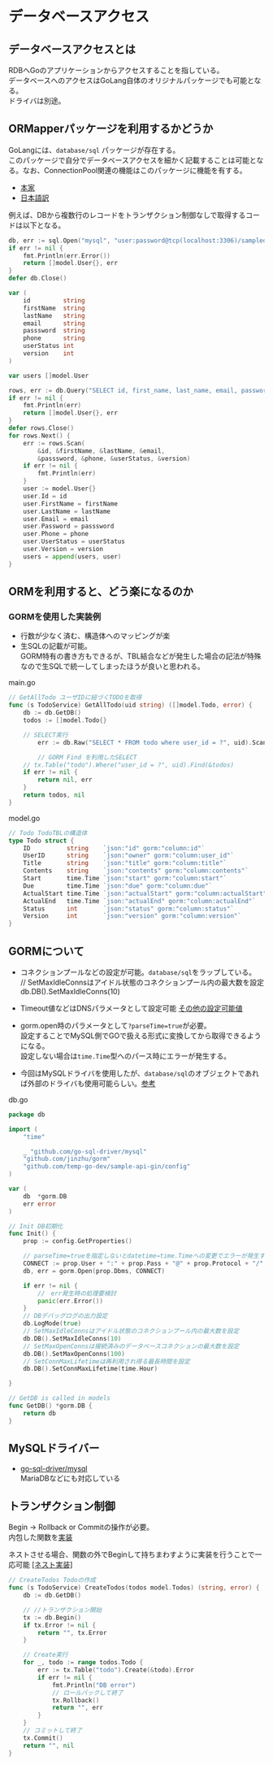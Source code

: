# データベースアクセス

## データベースアクセスとは
RDBへGoのアプリケーションからアクセスすることを指している。  
データベースへのアクセスはGoLang自体のオリジナルパッケージでも可能となる。  
ドライバは別途。  

## ORMapperパッケージを利用するかどうか
GoLangには、`database/sql` パッケージが存在する。  
このパッケージで自分でデータベースアクセスを細かく記載することは可能となる。なお、ConnectionPool関連の機能はこのパッケージに機能を有する。

- [本家](http://go-database-sql.org/connection-pool.html)
- [日本語訳](https://golang.shop/post/go-databasesql-10-connection-pool-ja/)

例えば、DBから複数行のレコードをトランザクション制御なしで取得するコードは以下となる。

```go
db, err := sql.Open("mysql", "user:password@tcp(localhost:3306)/sampledb")
if err != nil {
    fmt.Println(err.Error())
    return []model.User{}, err
}
defer db.Close()

var (
    id         string
    firstName  string
    lastName   string
    email      string
    passsword  string
    phone      string
    userStatus int
    version    int
)

var users []model.User

rows, err := db.Query("SELECT id, first_name, last_name, email, password, phone, userStatus, version FROM user ORDER BY id")
if err != nil {
    fmt.Println(err)
    return []model.User{}, err
}
defer rows.Close()
for rows.Next() {
    err := rows.Scan(
        &id, &firstName, &lastName, &email, 
        &passsword, &phone, &userStatus, &version)
    if err != nil {
        fmt.Println(err)
    }
    user := model.User{}
    user.Id = id
    user.FirstName = firstName
    user.LastName = lastName
    user.Email = email
    user.Password = passsword
    user.Phone = phone
    user.UserStatus = userStatus
    user.Version = version
    users = append(users, user)
}
```

## ORMを利用すると、どう楽になるのか  

### GORMを使用した実装例

* 行数が少なく済む、構造体へのマッピングが楽  
* 生SQLの記載が可能。  
GORM特有の書き方もできるが、TBL結合などが発生した場合の記法が特殊なので生SQLで統一してしまったほうが良いと思われる。  


main.go

```go
// GetAllTodo ユーザIDに紐づくTODOを取得
func (s TodoService) GetAllTodo(uid string) ([]model.Todo, error) {
	db := db.GetDB()
	todos := []model.Todo{}

	// SELECT実行
        err := db.Raw("SELECT * FROM todo where user_id = ?", uid).Scan(&todos).Error

        // GORM Find を利用したSELECT
	// tx.Table("todo").Where("user_id = ?", uid).Find(&todos)
	if err != nil {
		return nil, err
	}
	return todos, nil
}

```

model.go

```go
// Todo TodoTBLの構造体
type Todo struct {
	ID          string    `json:"id" gorm:"column:id"`
	UserID      string    `json:"owner" gorm:"column:user_id"`
	Title       string    `json:"title" gorm:"column:title"`
	Contents    string    `json:"contents" gorm:"column:contents"`
	Start       time.Time `json:"start" gorm:"column:start"`
	Due         time.Time `json:"due" gorm:"column:due"`
	ActualStart time.Time `json:"actualStart" gorm:"column:actualStart"`
	ActualEnd   time.Time `json:"actualEnd" gorm:"column:actualEnd"`
	Status      int       `json:"status" gorm:"column:status"`
	Version     int       `json:"version" gorm:"column:version"`
}
```

## GORMについて


* コネクションプールなどの設定が可能。`database/sql`をラップしている。  
// SetMaxIdleConnsはアイドル状態のコネクションプール内の最大数を設定  
db.DB().SetMaxIdleConns(10)  

* Timeout値などはDNSパラメータとして設定可能  [その他の設定可能値](https://github.com/go-sql-driver/mysql#dsn-data-source-name)    

* gorm.open時のパラメータとして`?parseTime=true`が必要。  
設定することでMySQL側でGOで扱える形式に変換してから取得できるようになる。  
設定しない場合は`time.Time`型へのパース時にエラーが発生する。


* 今回はMySQLドライバを使用したが、`database/sql`のオブジェクトであれば外部のドライバも使用可能らしい。[参考](https://github.com/jinzhu/gorm/issues/1009)




db.go
```go
package db

import (
	"time"

	_ "github.com/go-sql-driver/mysql"
	"github.com/jinzhu/gorm"
	"github.com/temp-go-dev/sample-api-gin/config"
)

var (
	db  *gorm.DB
	err error
)

// Init DB初期化
func Init() {
	prop := config.GetProperties()

	// parseTime=trueを指定しないとdatetime→time.Timeへの変更でエラーが発生する。
	CONNECT := prop.User + ":" + prop.Pass + "@" + prop.Protocol + "/" + prop.Dbname + "?parseTime=true" + "&readTimeout=10s"
	db, err = gorm.Open(prop.Dbms, CONNECT)

	if err != nil {
		//　err発生時の処理要検討
		panic(err.Error())
	}
	// DBデバッグログの出力設定
	db.LogMode(true)
	// SetMaxIdleConnsはアイドル状態のコネクションプール内の最大数を設定
	db.DB().SetMaxIdleConns(10)
	// SetMaxOpenConnsは接続済みのデータベースコネクションの最大数を設定
	db.DB().SetMaxOpenConns(100)
	// SetConnMaxLifetimeは再利用され得る最長時間を設定
	db.DB().SetConnMaxLifetime(time.Hour)

}

// GetDB is called in models
func GetDB() *gorm.DB {
	return db
}

```



## MySQLドライバー

* [go-sql-driver/mysql](https://github.com/go-sql-driver/mysql#requirements)  
MariaDBなどにも対応している




## トランザクション制御

Begin → Rollback or Commitの操作が必要。  
内包した関数を[実装](https://github.com/temp-go-dev/sample-api-gin/commit/859bc6e9aeb2a95bcf1cae6ad5209c1e3e9f9039)

ネストさせる場合、関数の外でBeginして持ちまわすように実装を行うことで一応可能
[[ネスト実装]](https://github.com/temp-go-dev/sample-api-gin/commit/63eb5f4897dc1c576c8f8dfaf7cb03810ff854d3#diff-f38dafae52d1032820799499212f8868R145)


```go
// CreateTodos Todoの作成
func (s TodoService) CreateTodos(todos model.Todos) (string, error) {
	db := db.GetDB()

	// //トランザクション開始
	tx := db.Begin()
	if tx.Error != nil {
		return "", tx.Error
	}

	// Create実行
	for _, todo := range todos.Todo {
		err := tx.Table("todo").Create(&todo).Error
		if err != nil {
			fmt.Println("DB error")
			// ロールバックして終了
			tx.Rollback()
			return "", err
		}
	}
	// コミットして終了
	tx.Commit()
	return "", nil
}
```


